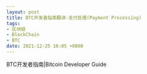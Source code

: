 ```yaml
---
layout: post
title: BTC开发者指南翻译-支付处理(Payment Processing)
tags: 
- 区块链
- BlockChain
- BTC
date: 2021-12-25 16:05 +0800
---
```


BTC开发者指南|Bitcoin Developer Guide


